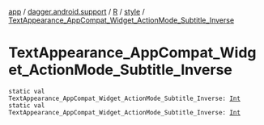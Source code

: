 [app](../../../index.md) / [dagger.android.support](../../index.md) / [R](../index.md) / [style](index.md) / [TextAppearance_AppCompat_Widget_ActionMode_Subtitle_Inverse](./-text-appearance_-app-compat_-widget_-action-mode_-subtitle_-inverse.md)

# TextAppearance_AppCompat_Widget_ActionMode_Subtitle_Inverse

`static val TextAppearance_AppCompat_Widget_ActionMode_Subtitle_Inverse: `[`Int`](https://kotlinlang.org/api/latest/jvm/stdlib/kotlin/-int/index.html)
`static val TextAppearance_AppCompat_Widget_ActionMode_Subtitle_Inverse: `[`Int`](https://kotlinlang.org/api/latest/jvm/stdlib/kotlin/-int/index.html)